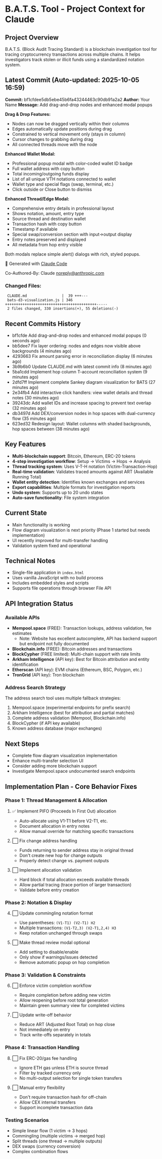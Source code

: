 # B.A.T.S. Tool - Project Context for Claude

## Project Overview
B.A.T.S. (Block Audit Tracing Standard) is a blockchain investigation tool for tracing cryptocurrency transactions across multiple chains. It helps investigators track stolen or illicit funds using a standardized notation system.

## Latest Commit (Auto-updated: 2025-10-05 16:59)

**Commit:** bf1cfdee5db5ebe45b6fa43244463c90db91a2a2
**Author:** Your Name
**Message:** Add drag-and-drop nodes and enhanced modal popups

**Drag & Drop Features:**
- Nodes can now be dragged vertically within their columns
- Edges automatically update positions during drag
- Constrained to vertical movement only (stays in column)
- Cursor changes to grabbing during drag
- All connected threads move with the node

**Enhanced Wallet Modal:**
- Professional popup modal with color-coded wallet ID badge
- Full wallet address with copy button
- Total incoming/outgoing funds display
- List of all unique VTH notations connected to wallet
- Wallet type and special flags (swap, terminal, etc.)
- Click outside or Close button to dismiss

**Enhanced Thread/Edge Modal:**
- Comprehensive entry details in professional layout
- Shows notation, amount, entry type
- Source thread and destination wallet
- Transaction hash with copy button
- Timestamp if available
- Special swap/conversion section with input→output display
- Entry notes preserved and displayed
- All metadata from hop entry visible

Both modals replace simple alert() dialogs with rich, styled popups.

🤖 Generated with [Claude Code](https://claude.com/claude-code)

Co-Authored-By: Claude <noreply@anthropic.com>

### Changed Files:
```
 CLAUDE.md                |  39 +++---
 bats-d3-visualization.js | 346 ++++++++++++++++++++++++++++++++++++++++++-----
 2 files changed, 330 insertions(+), 55 deletions(-)
```

## Recent Commits History

- bf1cfde Add drag-and-drop nodes and enhanced modal popups (0 seconds ago)
- bb5dee7 Fix layer ordering: nodes and edges now visible above backgrounds (4 minutes ago)
- 4293663 Fix amount parsing error in reconciliation display (6 minutes ago)
- 3b9b6b0 Update CLAUDE.md with latest commit info (8 minutes ago)
- 5ba1cdd Implement hop column T-account reconciliation system (9 minutes ago)
- 2dfd7ff Implement complete Sankey diagram visualization for BATS (27 minutes ago)
- 2e34fb4 Add interactive click handlers: view wallet details and thread notes (30 minutes ago)
- 39243dc Add wallet IDs and increase spacing to prevent text overlap (32 minutes ago)
- db3497d Add DEX/conversion nodes in hop spaces with dual-currency flow (35 minutes ago)
- 623ed32 Redesign layout: Wallet columns with shaded backgrounds, hop spaces between (38 minutes ago)

## Key Features
- **Multi-blockchain support**: Bitcoin, Ethereum, ERC-20 tokens
- **4-step investigation workflow**: Setup → Victims → Hops → Analysis
- **Thread tracking system**: Uses V-T-H notation (Victim-Transaction-Hop)
- **Real-time validation**: Validates traced amounts against ART (Available Running Total)
- **Wallet entity detection**: Identifies known exchanges and services
- **Export capabilities**: Multiple formats for investigation reports
- **Undo system**: Supports up to 20 undo states
- **Auto-save functionality**: File system integration

## Current State
- Main functionality is working
- Flow diagram visualization is next priority (Phase 1 started but needs implementation)
- UI recently improved for multi-transfer handling
- Validation system fixed and operational

## Technical Notes
- Single-file application in `index.html`
- Uses vanilla JavaScript with no build process
- Includes embedded styles and scripts
- Supports file operations through browser File API

## API Integration Status

### Available APIs
- **Mempool.space** (FREE): Transaction lookups, address validation, fee estimates
  - Note: Website has excellent autocomplete, API has backend support but endpoint not fully documented
- **Blockchain.info** (FREE): Bitcoin addresses and transactions
- **BlockCypher** (FREE limited): Multi-chain support with rate limits
- **Arkham Intelligence** (API key): Best for Bitcoin attribution and entity identification
- **Etherscan** (API key): EVM chains (Ethereum, BSC, Polygon, etc.)
- **TronGrid** (API key): Tron blockchain

### Address Search Strategy
The address search tool uses multiple fallback strategies:
1. Mempool.space (experimental endpoints for prefix search)
2. Arkham Intelligence (best for attribution and partial matches)
3. Complete address validation (Mempool, Blockchain.info)
4. BlockCypher (if API key available)
5. Known address database (major exchanges)

## Next Steps
- Complete flow diagram visualization implementation
- Enhance multi-transfer selection UI
- Consider adding more blockchain support
- Investigate Mempool.space undocumented search endpoints

## Implementation Plan - Core Behavior Fixes

### Phase 1: Thread Management & Allocation
1. ✅ Implement PIFO (Proceeds In First Out) allocation
   - Auto-allocate using V1-T1 before V2-T1, etc.
   - Document allocation in entry notes
   - Allow manual override for matching specific transactions

2. ⬜ Fix change address handling
   - Funds returning to sender address stay in original thread
   - Don't create new hop for change outputs
   - Properly detect change vs. payment outputs

3. ⬜ Implement allocation validation
   - Hard block if total allocation exceeds available threads
   - Allow partial tracing (trace portion of larger transaction)
   - Validate before entry creation

### Phase 2: Notation & Display
4. ⬜ Update commingling notation format
   - Use parentheses: `(V1-T1) (V2-T1) H2`
   - Multiple transactions: `(V1-T2,3) (V2-T1,2,4) H3`
   - Keep notation unchanged through swaps

5. ⬜ Make thread review modal optional
   - Add setting to disable/enable
   - Only show if warnings/issues detected
   - Remove automatic popup on hop completion

### Phase 3: Validation & Constraints
6. ⬜ Enforce victim completion workflow
   - Require completion before adding new victim
   - Allow reopening before root total generation
   - Maintain green summary view for completed victims

7. ⬜ Update write-off behavior
   - Reduce ART (Adjusted Root Total) on hop close
   - Not immediately on entry
   - Track write-offs separately in totals

### Phase 4: Transaction Handling
8. ⬜ Fix ERC-20/gas fee handling
   - Ignore ETH gas unless ETH is source thread
   - Filter by tracked currency only
   - No multi-output selection for single token transfers

9. ⬜ Manual entry flexibility
   - Don't require transaction hash for off-chain
   - Allow CEX internal transfers
   - Support incomplete transaction data

### Testing Scenarios
- Simple linear flow (1 victim → 3 hops)
- Commingling (multiple victims → merged hop)
- Split threads (one thread → multiple outputs)
- DEX swaps (currency conversion)
- Complex combination flows
